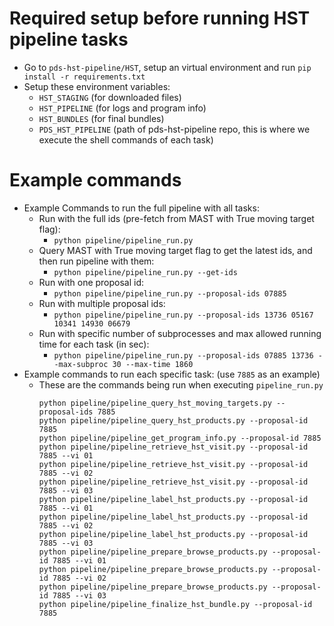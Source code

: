#
# Required setup before running HST pipeline tasks
- Go to `pds-hst-pipeline/HST`, setup an virtual environment and run `pip install -r requirements.txt`
- Setup these environment variables:
    - `HST_STAGING` (for downloaded files)
    - `HST_PIPELINE` (for logs and program info)
    - `HST_BUNDLES` (for final bundles)
    - `PDS_HST_PIPELINE` (path of pds-hst-pipeline repo, this is where we execute the shell commands of each task)
#
# Example commands
- Example Commands to run the full pipeline with all tasks:
    - Run with the full ids (pre-fetch from MAST with True moving target flag):
        - `python pipeline/pipeline_run.py`
    - Query MAST with True moving target flag to get the latest ids, and then run pipeline with them:
        - `python pipeline/pipeline_run.py --get-ids`
    - Run with one proposal id:
        - `python pipeline/pipeline_run.py --proposal-ids 07885`
    - Run with multiple proposal ids:
        - `python pipeline/pipeline_run.py --proposal-ids 13736 05167 10341 14930 06679`
    - Run with specific number of subprocesses and max allowed running time for each task (in sec):
        - `python pipeline/pipeline_run.py --proposal-ids 07885 13736 --max-subproc 30 --max-time 1860`
- Example commands to run each specific task: (use `7885` as an example)
    - These are the commands being run when executing `pipeline_run.py`
        ```
        python pipeline/pipeline_query_hst_moving_targets.py --proposal-ids 7885
        python pipeline/pipeline_query_hst_products.py --proposal-id 7885
        python pipeline/pipeline_get_program_info.py --proposal-id 7885
        python pipeline/pipeline_retrieve_hst_visit.py --proposal-id 7885 --vi 01
        python pipeline/pipeline_retrieve_hst_visit.py --proposal-id 7885 --vi 02
        python pipeline/pipeline_retrieve_hst_visit.py --proposal-id 7885 --vi 03
        python pipeline/pipeline_label_hst_products.py --proposal-id 7885 --vi 01
        python pipeline/pipeline_label_hst_products.py --proposal-id 7885 --vi 02
        python pipeline/pipeline_label_hst_products.py --proposal-id 7885 --vi 03
        python pipeline/pipeline_prepare_browse_products.py --proposal-id 7885 --vi 01
        python pipeline/pipeline_prepare_browse_products.py --proposal-id 7885 --vi 02
        python pipeline/pipeline_prepare_browse_products.py --proposal-id 7885 --vi 03
        python pipeline/pipeline_finalize_hst_bundle.py --proposal-id 7885
        ```